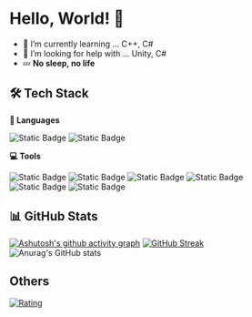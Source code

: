 # Hello, World! 🐔

- 🌱 I’m currently learning ... C++, C#
- 🤔 I’m looking for help with ... Unity, C#
- 💤 **No sleep, no life**

## 🛠 Tech Stack
**🔧 Languages**<br>

![Static Badge](https://img.shields.io/badge/C%2B%2B-C%2B%2B?style=for-the-badge&logo=C%2B%2B&logoColor=%23ffffff&color=%2300599C)
![Static Badge](https://img.shields.io/badge/C%23-C%23?style=for-the-badge&logoColor=%23ffffff&color=%23863A85)<br>

**💻 Tools**<br>

![Static Badge](https://img.shields.io/badge/Unity-Unity?style=for-the-badge&logo=Unity&logoColor=%23ffffff&color=%23383838)
![Static Badge](https://img.shields.io/badge/GitHub-GitHub?style=for-the-badge&logo=GitHub&logoColor=%23ffffff&color=%23181717)
![Static Badge](https://img.shields.io/badge/Visual%20Studio%20Code-Visual%20Studio%20Code?style=for-the-badge&logoColor=%23ffffff&color=%230085D1)
![Static Badge](https://img.shields.io/badge/Visual%20Studio-Visual%20Studio?style=for-the-badge&logoColor=%23ffffff&color=%237E47B5)<br>
![Static Badge](https://img.shields.io/badge/Linux-Linux?style=for-the-badge&logo=Linux&logoColor=%23000000&color=%23FCC624)
![Static Badge](https://img.shields.io/badge/Ubuntu-Ubuntu?style=for-the-badge&logo=Ubuntu&logoColor=%23ffffff&color=%23E95420)

## 📊 GitHub Stats<br>

[![Ashutosh's github activity graph](https://github-readme-activity-graph.vercel.app/graph?username=niwatoriiiiiiiii&theme=github-compact)](https://github.com/ashutosh00710/github-readme-activity-graph)
[![GitHub Streak](https://streak-stats.demolab.com/?user=niwatoriiiiiiiii&theme=dark)](https://git.io/streak-stats)
![Anurag's GitHub stats](https://github-readme-stats.vercel.app/api?username=niwatoriiiiiiiii&show_icons=true&theme=dark)

## Others<br>

[![Rating](https://badgen.org/img/atcoder/niwatoriiiiiiiii/rating/algorithm?style=for-the-badge)](https://atcoder.jp/users/niwatoriiiiiiiii?contestType=algo)

<!--
**niwatoriiiiiiiii/niwatoriiiiiiiii** is a ✨ _special_ ✨ repository because its `README.md` (this file) appears on your GitHub profile.

Here are some ideas to get you started:

- 🔭 I’m currently working on ...
- 🌱 I’m currently learning ...
- 👯 I’m looking to collaborate on ...
- 🤔 I’m looking for help with ...
- 💬 Ask me about ...
- 📫 How to reach me: ...
- 😄 Pronouns: ...
- ⚡ Fun fact: ...
-->
